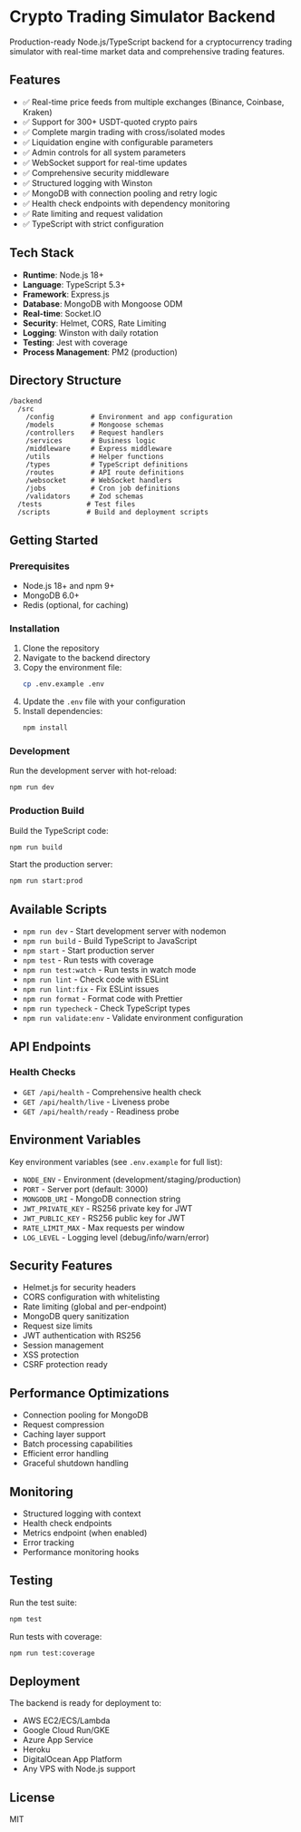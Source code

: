 # Crypto Trading Simulator Backend

Production-ready Node.js/TypeScript backend for a cryptocurrency trading simulator with real-time market data and comprehensive trading features.

## Features

- ✅ Real-time price feeds from multiple exchanges (Binance, Coinbase, Kraken)
- ✅ Support for 300+ USDT-quoted crypto pairs
- ✅ Complete margin trading with cross/isolated modes
- ✅ Liquidation engine with configurable parameters
- ✅ Admin controls for all system parameters
- ✅ WebSocket support for real-time updates
- ✅ Comprehensive security middleware
- ✅ Structured logging with Winston
- ✅ MongoDB with connection pooling and retry logic
- ✅ Health check endpoints with dependency monitoring
- ✅ Rate limiting and request validation
- ✅ TypeScript with strict configuration

## Tech Stack

- **Runtime**: Node.js 18+
- **Language**: TypeScript 5.3+
- **Framework**: Express.js
- **Database**: MongoDB with Mongoose ODM
- **Real-time**: Socket.IO
- **Security**: Helmet, CORS, Rate Limiting
- **Logging**: Winston with daily rotation
- **Testing**: Jest with coverage
- **Process Management**: PM2 (production)

## Directory Structure

```
/backend
  /src
    /config         # Environment and app configuration
    /models         # Mongoose schemas
    /controllers    # Request handlers
    /services       # Business logic
    /middleware     # Express middleware
    /utils          # Helper functions
    /types          # TypeScript definitions
    /routes         # API route definitions
    /websocket      # WebSocket handlers
    /jobs           # Cron job definitions
    /validators     # Zod schemas
  /tests           # Test files
  /scripts         # Build and deployment scripts
```

## Getting Started

### Prerequisites

- Node.js 18+ and npm 9+
- MongoDB 6.0+
- Redis (optional, for caching)

### Installation

1. Clone the repository
2. Navigate to the backend directory
3. Copy the environment file:
   ```bash
   cp .env.example .env
   ```
4. Update the `.env` file with your configuration
5. Install dependencies:
   ```bash
   npm install
   ```

### Development

Run the development server with hot-reload:
```bash
npm run dev
```

### Production Build

Build the TypeScript code:
```bash
npm run build
```

Start the production server:
```bash
npm run start:prod
```

## Available Scripts

- `npm run dev` - Start development server with nodemon
- `npm run build` - Build TypeScript to JavaScript
- `npm start` - Start production server
- `npm test` - Run tests with coverage
- `npm run test:watch` - Run tests in watch mode
- `npm run lint` - Check code with ESLint
- `npm run lint:fix` - Fix ESLint issues
- `npm run format` - Format code with Prettier
- `npm run typecheck` - Check TypeScript types
- `npm run validate:env` - Validate environment configuration

## API Endpoints

### Health Checks

- `GET /api/health` - Comprehensive health check
- `GET /api/health/live` - Liveness probe
- `GET /api/health/ready` - Readiness probe

## Environment Variables

Key environment variables (see `.env.example` for full list):

- `NODE_ENV` - Environment (development/staging/production)
- `PORT` - Server port (default: 3000)
- `MONGODB_URI` - MongoDB connection string
- `JWT_PRIVATE_KEY` - RS256 private key for JWT
- `JWT_PUBLIC_KEY` - RS256 public key for JWT
- `RATE_LIMIT_MAX` - Max requests per window
- `LOG_LEVEL` - Logging level (debug/info/warn/error)

## Security Features

- Helmet.js for security headers
- CORS configuration with whitelisting
- Rate limiting (global and per-endpoint)
- MongoDB query sanitization
- Request size limits
- JWT authentication with RS256
- Session management
- XSS protection
- CSRF protection ready

## Performance Optimizations

- Connection pooling for MongoDB
- Request compression
- Caching layer support
- Batch processing capabilities
- Efficient error handling
- Graceful shutdown handling

## Monitoring

- Structured logging with context
- Health check endpoints
- Metrics endpoint (when enabled)
- Error tracking
- Performance monitoring hooks

## Testing

Run the test suite:
```bash
npm test
```

Run tests with coverage:
```bash
npm run test:coverage
```

## Deployment

The backend is ready for deployment to:
- AWS EC2/ECS/Lambda
- Google Cloud Run/GKE
- Azure App Service
- Heroku
- DigitalOcean App Platform
- Any VPS with Node.js support

## License

MIT